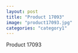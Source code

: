 ```yaml
---
layout: post
title: "Product 17093"
image: "product17093.jpg"
categories: "category1"
---
```

Product 17093
